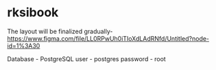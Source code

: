 # rksibook

The layout will be finalized gradually- https://www.figma.com/file/LL0RPwUh0iTIoXdLAdRNfd/Untitled?node-id=1%3A30

Database - PostgreSQL
user - postgres
password - root

